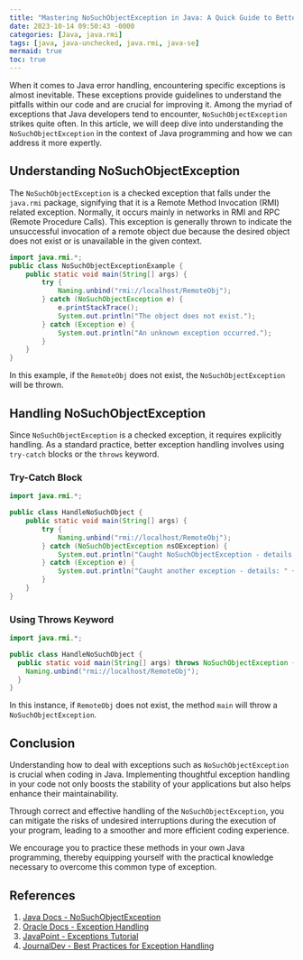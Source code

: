 ```yaml
---
title: "Mastering NoSuchObjectException in Java: A Quick Guide to Better Error Handling"
date: 2023-10-14 09:50:43 -0000
categories: [Java, java.rmi]
tags: [java, java-unchecked, java.rmi, java-se]
mermaid: true
toc: true
---
```



When it comes to Java error handling, encountering specific exceptions is almost inevitable. These exceptions provide guidelines to understand the pitfalls within our code and are crucial for improving it. Among the myriad of exceptions that Java developers tend to encounter, `NoSuchObjectException` strikes quite often. In this article, we will deep dive into understanding the `NoSuchObjectException` in the context of Java programming and how we can address it more expertly.

## Understanding NoSuchObjectException

The `NoSuchObjectException` is a checked exception that falls under the `java.rmi` package, signifying that it is a Remote Method Invocation (RMI) related exception. Normally, it occurs mainly in networks in RMI and RPC (Remote Procedure Calls). This exception is generally thrown to indicate the unsuccessful invocation of a remote object due because the desired object does not exist or is unavailable in the given context.

```java
import java.rmi.*;
public class NoSuchObjectExceptionExample {
    public static void main(String[] args) {
        try {
            Naming.unbind("rmi://localhost/RemoteObj");
        } catch (NoSuchObjectException e) {
            e.printStackTrace();
            System.out.println("The object does not exist.");
        } catch (Exception e) {
            System.out.println("An unknown exception occurred.");
        }
    }
}
```

In this example, if the `RemoteObj` does not exist, the `NoSuchObjectException` will be thrown.

## Handling NoSuchObjectException

Since `NoSuchObjectException` is a checked exception, it requires explicitly handling. As a standard practice, better exception handling involves using `try-catch` blocks or the `throws` keyword.

### Try-Catch Block

```java
import java.rmi.*;

public class HandleNoSuchObject {
    public static void main(String[] args) {
        try {
            Naming.unbind("rmi://localhost/RemoteObj");
        } catch (NoSuchObjectException nsOException) {
            System.out.println("Caught NoSuchObjectException - details: " + nsOException.toString());
        } catch (Exception e) {
            System.out.println("Caught another exception - details: " + e.toString());
        }
    }
}
```

### Using Throws Keyword

```java
import java.rmi.*;

public class HandleNoSuchObject {
  public static void main(String[] args) throws NoSuchObjectException {
    Naming.unbind("rmi://localhost/RemoteObj");
  }
}
```
In this instance, if `RemoteObj` does not exist, the method `main` will throw a `NoSuchObjectException`.

## Conclusion

Understanding how to deal with exceptions such as `NoSuchObjectException` is crucial when coding in Java. Implementing thoughtful exception handling in your code not only boosts the stability of your applications but also helps enhance their maintainability. 

Through correct and effective handling of the `NoSuchObjectException`, you can mitigate the risks of undesired interruptions during the execution of your program, leading to a smoother and more efficient coding experience.

We encourage you to practice these methods in your own Java programming, thereby equipping yourself with the practical knowledge necessary to overcome this common type of exception.

## References

1. [Java Docs - NoSuchObjectException](https://docs.oracle.com/javase/7/docs/api/java/rmi/NoSuchObjectException.html)
2. [Oracle Docs - Exception Handling](https://docs.oracle.com/javase/tutorial/essential/exceptions/)
3. [JavaPoint - Exceptions Tutorial](https://www.javatpoint.com/exception-handling-in-java)
4. [JournalDev - Best Practices for Exception Handling](https://www.journaldev.com/1696/exception-handling-in-java)